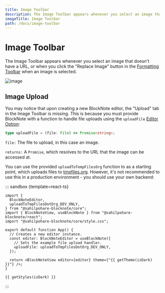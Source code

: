 ```yaml
---
title: Image Toolbar
description: The Image Toolbar appears whenever you select an image that doesn't have a URL, or when you click the "Replace Image" button in the Formatting Toolbar when an image is selected.
imageTitle: Image Toolbar
path: /docs/image-toolbar
---
```


<script setup>
import { useData } from 'vitepress';
import { getTheme, getStyles } from "../demoUtils";

const { isDark } = useData();
</script>

# Image Toolbar

The Image Toolbar appears whenever you select an image that doesn't have a URL, or when you click the "Replace Image" button in the [Formatting Toolbar](/docs/formatting-toolbar) when an image is selected.

<img style="max-width:600px" :src="isDark ? '/img/screenshots/image_toolbar_dark.png' : '/img/screenshots/image_toolbar.png'" alt="image">

## Image Upload

You may notice that upon creating a new BlockNote editor, the "Upload" tab in the Image Toolbar is missing. This is because you must provide BlockNote with a function to handle file uploads using the `uploadFile` [Editor Option](/docs/editor):

```ts
type uploadFile = (file: File) => Promise<string>;
```

`file:` The file to upload, in this case an image.

`returns:` A `Promise`, which resolves to the URL that the image can be accessed at.

You can use the provided `uploadToTempFilesOrg` function to as a starting point, which uploads files to [tmpfiles.org](https://tmpfiles.org/). However, it's not recommended to use this in a production environment - you should use your own backend:

::: sandbox {template=react-ts}

```typescript-vue /App.tsx
import {
  BlockNoteEditor,
  uploadToTmpFilesDotOrg_DEV_ONLY,
} from "@sahilpohare-blocknote/core";
import { BlockNoteView, useBlockNote } from "@sahilpohare-blocknote/react";
import "@sahilpohare-blocknote/core/style.css";

export default function App() {
  // Creates a new editor instance.
  const editor: BlockNoteEditor = useBlockNote({
    // Sets the example file upload handler.
    uploadFile: uploadToTmpFilesDotOrg_DEV_ONLY,
  });

  return <BlockNoteView editor={editor} theme={"{{ getTheme(isDark) }}"} />;
}
```

```css-vue /styles.css
{{ getStyles(isDark) }}
```

:::
